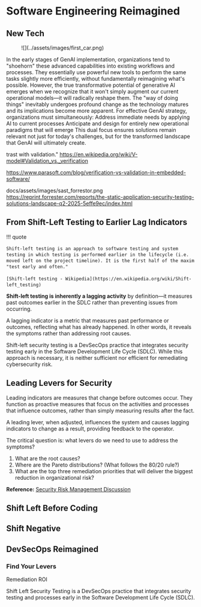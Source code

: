 # Software Engineering Reimagined



## New Tech

<figure markdown>
![](../assets/images/first_car.png)

</figure>

In the early stages of GenAI implementation, organizations tend to "shoehorn" these advanced capabilities into existing workflows and processes. They essentially use powerful new tools to perform the same tasks slightly more efficiently, without fundamentally reimagining what's possible.
However, the true transformative potential of generative AI emerges when we recognize that it won't simply augment our current operational models—it will radically reshape them. The "way of doing things" inevitably undergoes profound change as the technology matures and its implications become more apparent.
For effective GenAI strategy, organizations must simultaneously:
Address immediate needs by applying AI to current processes
Anticipate and design for entirely new operational paradigms that will emerge
This dual focus ensures solutions remain relevant not just for today's challenges, but for the transformed landscape that GenAI will ultimately create.


trast with validation."
https://en.wikipedia.org/wiki/V-model#Validation_vs._verification

https://www.parasoft.com/blog/verification-vs-validation-in-embedded-software/

docs/assets/images/sast_forrestor.png
https://reprint.forrester.com/reports/the-static-application-security-testing-solutions-landscape-q2-2025-5effe9ec/index.html

## From Shift-Left Testing to Earlier Lag Indicators

!!! quote

    Shift-left testing is an approach to software testing and system testing in which testing is performed earlier in the lifecycle (i.e. moved left on the project timeline). It is the first half of the maxim "test early and often."

    [Shift-left testing - Wikipedia](https://en.wikipedia.org/wiki/Shift-left_testing)

**Shift-left testing is inherently a lagging activity** by definition—it measures past outcomes earlier in the SDLC rather than preventing issues from occurring.

A lagging indicator is a metric that measures past performance or outcomes, reflecting what has already happened. In other words, it reveals the symptoms rather than addressing root causes.

Shift-left security testing is a DevSecOps practice that integrates security testing early in the Software Development Life Cycle (SDLC). While this approach is necessary, it is neither sufficient nor efficient for remediating cybersecurity risk.

## Leading Levers for Security

Leading indicators are measures that change before outcomes occur. They function as proactive measures that focus on the activities and processes that influence outcomes, rather than simply measuring results after the fact.

A leading lever, when adjusted, influences the system and causes lagging indicators to change as a result, providing feedback to the operator.

The critical question is: what levers do we need to use to address the symptoms?

1. What are the root causes?
2. Where are the Pareto distributions? (What follows the 80/20 rule?)
3. What are the top three remediation priorities that will deliver the biggest reduction in organizational risk?

**Reference:** [Security Risk Management Discussion](https://youtu.be/oMZN810xfck?t=897)
## Shift Left Before Coding



## Shift Negative

## DevSecOps Reimagined


### Find Your Levers

Remediation ROI 


Shift Left Security Testing is a DevSecOps practice that integrates security testing and processes early in the Software Development Life Cycle (SDLC). 

